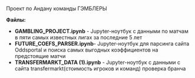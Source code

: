 Проект по Андану команды ГЭМБЛЕРЫ

**Файлы:**

- **GAMBLING_PROJECT.ipynb** - Jupyter-ноутбук c данными по матчам в пяти самых известных лигах за последние 5 лет
- **FUTURE_COEFS_PARSER.ipynb**- Jupyter-ноутбук для парсинга сайта Oddsportal и поиска самых выгодных коэффициентов на предстоящие матчи
- **TRANSFERMARKT_DATA (1).ipynb** - Jupyter-ноутбук с данными с сайта transfermarkt(стоимость игроков и команд)
проверка бранча
